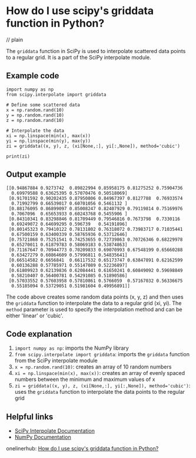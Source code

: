 # How do I use scipy's griddata function in Python?
// plain

The `griddata` function in SciPy is used to interpolate scattered data points to a regular grid. It is a part of the SciPy interpolate module.

## Example code


```
import numpy as np
from scipy.interpolate import griddata

# Define some scattered data
x = np.random.rand(10)
y = np.random.rand(10)
z = np.random.rand(10)

# Interpolate the data
xi = np.linspace(min(x), max(x))
yi = np.linspace(min(y), max(y))
zi = griddata((x, y), z, (xi[None,:], yi[:,None]), method='cubic')

print(zi)
```

## Output example

```
[[0.94867884 0.9273742  0.89822994 0.85958175 0.81275252 0.75904736
  0.69979588 0.63625395 0.57070476 0.50518069]
 [0.91701592 0.90202435 0.87950806 0.84967397 0.8127788  0.76933574
  0.71992799 0.66539017 0.60701056 0.5461132 ]
 [0.88176095 0.86899097 0.85008247 0.82407929 0.79119814 0.75169976
  0.7067096  0.65653933 0.60243768 0.5455906 ]
 [0.84310341 0.83298846 0.81709449 0.79546816 0.7673798  0.7330116
  0.69249072 0.64699295 0.596739   0.54191896]
 [0.80145323 0.79410122 0.78131802 0.76318072 0.73983717 0.71035441
  0.67500159 0.63400339 0.58765936 0.53712646]
 [0.75721868 0.75251541 0.74253655 0.72739863 0.70726346 0.68229978
  0.65270011 0.61879783 0.58069183 0.53874863]
 [0.71167647 0.70944773 0.70209833 0.69070993 0.67548199 0.65660288
  0.63427279 0.60864609 0.57996811 0.54835641]
 [0.66514582 0.6656841  0.66117532 0.65173747 0.63847891 0.62162599
  0.60136288 0.57785971 0.55147089 0.52236897]
 [0.61809923 0.62139836 0.62084441 0.61650241 0.60849092 0.59698849
  0.58210407 0.56400781 0.54291085 0.51890586]
 [0.57033552 0.57603958 0.57810861 0.5766059  0.57167032 0.56336675
  0.55185094 0.53729051 0.51981604 0.49956891]]
```

The code above creates some random data points (x, y, z) and then uses the `griddata` function to interpolate the data to a regular grid (xi, yi). The `method` parameter is used to specify the interpolation method and can be either 'linear' or 'cubic'.

## Code explanation


1. `import numpy as np`: imports the NumPy library
2. `from scipy.interpolate import griddata`: imports the `griddata` function from the SciPy interpolate module
3. `x = np.random.rand(10)`: creates an array of 10 random numbers
4. `xi = np.linspace(min(x), max(x))`: creates an array of evenly spaced numbers between the minimum and maximum values of x
5. `zi = griddata((x, y), z, (xi[None,:], yi[:,None]), method='cubic')`: uses the `griddata` function to interpolate the data points to the regular grid

## Helpful links

- [SciPy Interpolate Documentation](https://docs.scipy.org/doc/scipy/reference/interpolate.html)
- [NumPy Documentation](https://numpy.org/doc/stable/)

onelinerhub: [How do I use scipy's griddata function in Python?](https://onelinerhub.com/python-scipy/how-do-i-use-scipy-s-griddata-function-in-python)